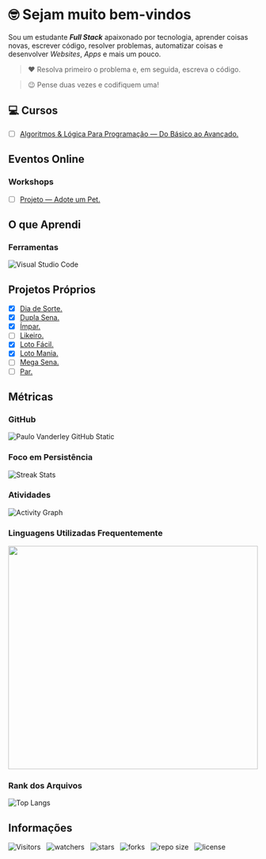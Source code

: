 <!-- TITULO -->
# :nerd_face: Sejam muito bem-vindos

<!-- DESCRIÇÃO -->
Sou um estudante ***Full Stack*** apaixonado por tecnologia, aprender coisas novas, escrever código, resolver problemas, automatizar coisas e desenvolver *Websites*, *Apps* e mais um pouco.

<!-- CITAÇÕES -->
> :heart: Resolva primeiro o problema e, em seguida, escreva o código.

> :wink: Pense duas vezes e codifiquem uma!

<!-- CONTATOS -->

<!-- CURSOS -->
## :computer: Cursos

<!-- * [ ] [Agência Web.](https://github.com/Devsgeeknerd/cur-age-web) -->
* [ ] [Algoritmos & Lógica Para Programação — Do Básico ao Avançado.](https://github.com/Devsgeeknerd/cur-alg-log-pro-bas-ava)
<!-- * [ ] [Android Arch.](https://github.com/Devsgeeknerd/cur-and-arc) -->
<!-- * [ ] [Android Express.](https://github.com/Devsgeeknerd/cur-and-exp) -->
<!-- * [ ] [Android Para iniciantes.](https://github.com/Devsgeeknerd/cur-and-par-ini) -->
<!-- * [ ] [Angular 2 — Desmistificado.](https://github.com/Devsgeeknerd/cur-ang-des) -->
<!-- * [ ] [Aprenda Rápido Unity 3D.](https://github.com/Devsgeeknerd/cur-apr-rap-uni-3d) -->
<!-- * [ ] [Bancos de Dados.](https://gihub.com/Devsgeeknerd/cur-ban-dad) -->
<!-- * [ ] [Bootstrap 4 — Ultimate.](https://github.com/Devsgeeknerd/cur-boo-4-ult) -->
<!-- * [ ] [Desenvolvimento de Aplicativos Android Para Iniciantes.](https://github.com/Devsgeeknerd/cur-des-apl-and-par-ini) -->
<!-- * [ ] [Desenvolvimento de Aplicativos.](https://github.com/Devsgeeknerd/cur-des-apl) -->
<!-- * [ ] [Desenvolvimento Web — 2.0.](https://github.com/Desvgeeknerd/cur-des-web) -->
<!-- * [ ] [Desenvolvimento Web — Completo.](https://github.com/Devsgeeknerd/cur-des-web-com) -->
<!-- * [ ] [Desenvolvimento Web — Responsivo & Completo.](https://github.com/Devsgeeknerd/cur-des-web-res-com) -->
<!-- * [ ] [Desenvolvimento Web — Do Zero ao Primeiro Projeto.](https://github.com/Devsgeeknerd/cur-des-web-zer-pri-pro) -->
<!-- * [ ] [Design Para Aplicativos.](https://github.com/Devsgeeknerd/cur-des-par-apl) -->
<!-- * [ ] [Design Para Web.](https://github.com/Devsgeeknerd/cur-des-par-web) -->
<!-- * [ ] [Front-end — 2.0.](https://github.com/Devsgeeknerd/cur-fro-end) -->
<!-- * [ ] [Full Stack](https://github.com/Devsgeeknerd/cur-ful-sta) -->
<!-- * [ ] [Gestão Ágil com Scrum Completo.](https://github.com/Devsgeeknerd/cur-ges-agi-scr-com) -->
<!-- * [ ] [HTML em 1 Hora.](https://github.com/Devsgeeknerd/cur-htm-hor) -->
<!-- * [ ] [Infraestrutura Web.](https://github.com/Devsgeeknerd/cur-inf-web) -->
<!-- * [ ] [Inglês Extremo — Do Zero a Fluência.](https://github.com/Devsgeeknerd/cur-ing-ext-zer-flu) -->
<!-- * [ ] [Inglês Para Programadores.](https://github.com/Devsgeeknerd/cur-ing-par-pro) -->
<!-- * [ ] [Java Completo.](https://github.com/Devsgeeknerd/cur-jav-com) -->
<!-- * [ ] [JavaScript & jQuery — Completo.](https://github.com/Devsgeeknerd/cur-js-jqu-com) -->
<!-- * [ ] [JavaScript & TypeScript — Do Básico ao Avançado.](https://github.com/Devsgeeknerd/cur-js-typ-bas-ava) -->
<!-- * [ ] [JavaScript Completo.](https://github.com/Devsgeeknerd/cur-js-com) -->
<!-- * [ ] [JavaScript Completo com HTML 5 & CSS 3 — Do Zero ao Especialista.](https://github.com/Devsgeeknerd/cur-js-com-htm-css-zer-esp) -->
<!-- * [ ] [Kanban Completo.](https://github.com/Devsgeeknerd/cur-kan-com) -->
<!-- * [ ] [Kotlin Completo.](https://github.com/Devsgeeknerd/cur-kot-com) -->
<!-- * [ ] [Kotlin Para Iniciantes.](https://github.com/Devsgeeknerd/cur-kot-par-ini) -->
<!-- * [ ] [Lógica Para Programação.](https://github.com/Devsgeeknerd/cur-log-par-pro) -->
<!-- * [ ] [Marketing Digital Para Programadores.](https://github.com/Devsgeeknerd/cur-mar-par-pro) -->
<!-- * [ ] [Node.js.](https://github.com/Devsgeeknerd/cur-nod) -->
<!-- * [ ] [PHP Jedi.](https://github.com/Devsgeeknerd/cur-php-jed) -->
<!-- * [ ] [Produtividade Para Programadores.](https://github.com/Devsgeeknerd/cur-pro-par-pro) -->
<!-- * [ ] [React.js Ninja.](https://github.com/Devsgeeknerd/cur-rea-nin) -->
<!-- * [ ] [SEO Para sites WordPress.](https://github.com/Devsgeeknerd/cur-seo-par-sit-wp) -->
<!-- * [ ] [Unity 5 — Como Criar um Jogo de Plataforma 3D.](https://github.com/Devsgeeknerd/cur-uni-com-cri-jog-pla-3d) -->
<!-- * [ ] [Web Design Express.](https://github.com/Devsgeeknerd/cur-web-des-exp) -->
<!-- * [ ] [Webmaster Front-end completo.](https://github.com/Devsgeeknerd/cur-wm-fron-end-com) -->
<!-- * [ ] [WordPress Completo.](https://github.com/Devsgeeknerd/cur-wp-com) -->

<!-- PROJETOS DOS CURSOS -->
<!-- ### :mortar_board: Projetos dos Cursos -->

<!-- * [ ] DevsPortal. -->

<!-- TREINAMENTOS -->
<!-- ## Treinamentos -->

<!-- * [ ] WordPress. -->

<!-- EVENTOS -->
## Eventos Online

<!-- WORKSHOPS -->
### Workshops

* [ ] [Projeto — Adote um Pet.](https://github.com/Devsgeeknerd/pro-ado-pet "Ver projeto")

<!-- IMERSÕES -->
<!-- ### Imersões -->

<!-- O QUE APRENDI -->
## O que Aprendi

<!-- LINGUAGENS -->
<!-- ### Linguagens -->

<!-- METODOLOGIAS -->
<!-- ### Metodologias -->

<!-- FRAMEWORKS -->
<!-- ### Frameworks -->

<!-- BIBLIOTECAS -->
<!-- ### Bibliotecas -->

<!-- FERRAMENTAS -->
### Ferramentas

![Visual Studio Code](https://img.shields.io/badge/Visual%20Studio%20Code-0078d7.svg?style=for-the-badge&logo=visual-studio-code&logoColor=white)

<!-- PROJETOS PRÓPRIOS -->
## Projetos Próprios

* [x] [Dia de Sorte.](https://github.com/Devsgeeknerd/pro-dia-sor "Ver projeto")
* [x] [Dupla Sena.](https://github.com/Devsgeeknerd/pro-dup-sen "Ver projeto")
* [x] [Ímpar.](https://github.com/Devsgeeknerd/pro-imp "Ver projeto")
* [ ] [Likeiro.](https://github.com/Devsgeeknerd/pro-lik)
* [x] [Loto Fácil.](https://github.com/Devsgeeknerd/pro-lot-fac "Ver projeto")
* [x] [Loto Mania.](https://github.com/Devsgeeknerd/pro-lot-man "Ver projeto")
* [ ] [Mega Sena.](https://github.com/Devsgeeknerd/pro-meg-sen)
* [ ] [Par.](https://github.com/Devsgeeknerd/pro-par)

<!-- MÉTRICAS -->
## Métricas

<!-- GITHUB -->
### GitHub

![Paulo Vanderley GitHub Static](https://github-readme-stats.vercel.app/api?username=Devsgeeknerd&bg_color=DEG,79e2ff,ff904e,ff5982&title_color=3c68f4&show_icons=true&icon_color=bd0fea&text_color=2f3438&count_private=true&include_all_commits=true&cache_seconds=10800&line_height=30&border_color=0000ff&border_radius=18&card_width=600&locale=pt-BR "Métricas do GitHub")

<!-- PERSEVERANÇA -->
### Foco em Persistência

![Streak Stats](https://github-readme-streak-stats.herokuapp.com/?user=Devsgeeknerd&background=800080&stroke=ffffff&ring=33ff69&fire=fd1d1d&currStreakNum=79e2ff&currStreakLabel=79f3ff&sideNums=ffffff&sideLabels=ffff00&dates=ffffff)

<!-- GRÁFICO DE ATIVIDADES -->
### Atividades

![Activity Graph](https://activity-graph.herokuapp.com/graph?username=Devsgeeknerd&bg_color=800080&color=ffffff&line=00ff00&point=ffff00&area=true&area_color=000000&custom_title=Grafico%20de%20Commits%20Diario "Atividades diárias")

<!-- WAKATIME -->
### Linguagens Utilizadas Frequentemente

<p align="center">
    <img src="https://wakatime.com/share/@Devsgeeknerd/77d003db-f2b0-43ab-8038-56c1cb8ccdfd.svg" width="100%" height="450" />
</p>

<!-- RANK DOS ARQUIVOS -->
### Rank dos Arquivos

![Top Langs](https://github-readme-stats.vercel.app/api/top-langs/?username=Devsgeeknerd&layout=default&langs_count=10&title_color=000000&bg_color=ba4de3&text_color=000000&card_width=600&custom_title=Rank%20dos%20Arquivos)

<!-- INFORMAÇÕES -->
## Informações

![Visitors](https://api.visitorbadge.io/api/visitors?path=Devsgeeknerd%2FDevsgeeknerd&label=Visitantes&labelColor=%23f9e64f&countColor=%23008000&style=plastic "Total de visitas")
&nbsp;
![watchers](https://img.shields.io/github/watchers/Devsgeeknerd/Devsgeeknerd?style=plastic&label=Observadores&labelColor=f9e64f "Total de observadores")
&nbsp;
![stars](https://img.shields.io/github/stars/Devsgeeknerd/Devsgeeknerd?style=plastic&label=EstrelasS&labelColor=f9e64f "Total de Estrelas Recebidas")
&nbsp;
![forks](https://img.shields.io/github/forks/Devsgeeknerd/Devsgeeknerd?style=plastic&label=Bifurcações&labelColor=f9e64f "Total de Bifurcações")
&nbsp;
![repo size](https://img.shields.io/github/repo-size/Devsgeeknerd/Devsgeeknerd?style=plastic&label=Tamanho&labelColor=f9e64f "Tamanho do Repositório")
&nbsp;
![license](https://img.shields.io/github/license/Devsgeeknerd/Devsgeeknerd?style=plastic&label=Licença&labelColor=f9e64f "Licença do Repositório")
